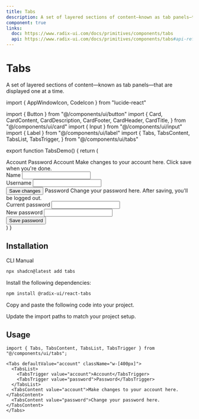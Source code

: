 ```yaml
---
title: Tabs
description: A set of layered sections of content—known as tab panels—that are displayed one at a time.
component: true
links:
  doc: https://www.radix-ui.com/docs/primitives/components/tabs
  api: https://www.radix-ui.com/docs/primitives/components/tabs#api-reference
---
```


# Tabs

A set of layered sections of content—known as tab panels—that are displayed one at a time.

import { AppWindowIcon, CodeIcon } from "lucide-react"

import { Button } from "@/components/ui/button"
import {
Card,
CardContent,
CardDescription,
CardFooter,
CardHeader,
CardTitle,
} from "@/components/ui/card"
import { Input } from "@/components/ui/input"
import { Label } from "@/components/ui/label"
import {
Tabs,
TabsContent,
TabsList,
TabsTrigger,
} from "@/components/ui/tabs"

export function TabsDemo() {
return (
<div className="flex w-full max-w-sm flex-col gap-6">
<Tabs defaultValue="account">
<TabsList>
<TabsTrigger value="account">Account</TabsTrigger>
<TabsTrigger value="password">Password</TabsTrigger>
</TabsList>
<TabsContent value="account">
<Card>
<CardHeader>
<CardTitle>Account</CardTitle>
<CardDescription>
Make changes to your account here. Click save when you&apos;re
done.
</CardDescription>
</CardHeader>
<CardContent className="grid gap-6">
<div className="grid gap-3">
<Label htmlFor="tabs-demo-name">Name</Label>
<Input id="tabs-demo-name" defaultValue="Pedro Duarte" />
</div>
<div className="grid gap-3">
<Label htmlFor="tabs-demo-username">Username</Label>
<Input id="tabs-demo-username" defaultValue="@peduarte" />
</div>
</CardContent>
<CardFooter>
<Button>Save changes</Button>
</CardFooter>
</Card>
</TabsContent>
<TabsContent value="password">
<Card>
<CardHeader>
<CardTitle>Password</CardTitle>
<CardDescription>
Change your password here. After saving, you&apos;ll be logged
out.
</CardDescription>
</CardHeader>
<CardContent className="grid gap-6">
<div className="grid gap-3">
<Label htmlFor="tabs-demo-current">Current password</Label>
<Input id="tabs-demo-current" type="password" />
</div>
<div className="grid gap-3">
<Label htmlFor="tabs-demo-new">New password</Label>
<Input id="tabs-demo-new" type="password" />
</div>
</CardContent>
<CardFooter>
<Button>Save password</Button>
</CardFooter>
</Card>
</TabsContent>
</Tabs>
</div>
)
}

## Installation

<CodeTabs>

<TabsList>
  <TabsTrigger value="cli">CLI</TabsTrigger>
  <TabsTrigger value="manual">Manual</TabsTrigger>
</TabsList>
<TabsContent value="cli">

```bash
npx shadcn@latest add tabs
```

</TabsContent>

<TabsContent value="manual">

<Steps>

<Step>Install the following dependencies:</Step>

```bash
npm install @radix-ui/react-tabs
```

<Step>Copy and paste the following code into your project.</Step>

<ComponentSource name="tabs" title="components/ui/tabs.tsx" />

<Step>Update the import paths to match your project setup.</Step>

</Steps>

</TabsContent>

</CodeTabs>

## Usage

```tsx showLineNumbers
import { Tabs, TabsContent, TabsList, TabsTrigger } from "@/components/ui/tabs";
```

```tsx showLineNumbers
<Tabs defaultValue="account" className="w-[400px]">
  <TabsList>
    <TabsTrigger value="account">Account</TabsTrigger>
    <TabsTrigger value="password">Password</TabsTrigger>
  </TabsList>
  <TabsContent value="account">Make changes to your account here.</TabsContent>
  <TabsContent value="password">Change your password here.</TabsContent>
</Tabs>
```
